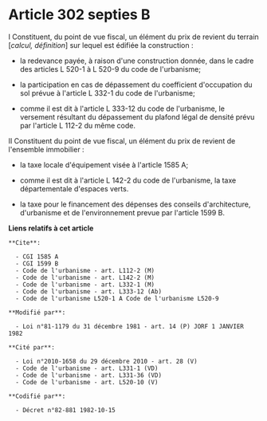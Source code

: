 # Article 302 septies B

I  Constituent, du point de vue fiscal, un élément du prix de revient du terrain [*calcul, définition*] sur lequel est
édifiée la construction :

- la redevance payée, à raison d'une construction donnée, dans le cadre des articles L 520-1 à L 520-9 du code de
l'urbanisme;

- la participation en cas de dépassement du coefficient d'occupation du sol prévue à l'article L 332-1 du code de
l'urbanisme;

- comme il est dit à l'article L 333-12 du code de l'urbanisme, le versement résultant du dépassement du plafond légal de
densité prévu par l'article L 112-2 du même code.

II  Constituent du point de vue fiscal, un élément du prix de revient de l'ensemble immobilier :

- la taxe locale d'équipement visée à l'article 1585 A;

- comme il est dit à l'article L 142-2 du code de l'urbanisme, la taxe départementale d'espaces verts.

- la taxe pour le financement des dépenses des conseils d'architecture, d'urbanisme et de l'environnement prevue par
l'article 1599 B.

**Liens relatifs à cet article**

	**Cite**:

	  - CGI 1585 A
	  - CGI 1599 B
	  - Code de l'urbanisme - art. L112-2 (M)
	  - Code de l'urbanisme - art. L142-2 (M)
	  - Code de l'urbanisme - art. L332-1 (M)
	  - Code de l'urbanisme - art. L333-12 (Ab)
	  - Code de l'urbanisme L520-1 A Code de l'urbanisme L520-9

	**Modifié par**:

	  - Loi n°81-1179 du 31 décembre 1981 - art. 14 (P) JORF 1 JANVIER 1982

	**Cité par**:

	  - Loi n°2010-1658 du 29 décembre 2010 - art. 28 (V)
	  - Code de l'urbanisme - art. L331-1 (VD)
	  - Code de l'urbanisme - art. L331-36 (VD)
	  - Code de l'urbanisme - art. L520-10 (V)

	**Codifié par**:

	  - Décret n°82-881 1982-10-15
